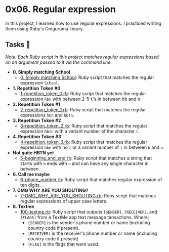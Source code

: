# 0x06. Regular expression
In this project, I learned how to use regular expressions. I practiced writing them using Ruby's Oniguruma library.
## Tasks 📃
*Note: Each Ruby script in this project matches regular expressions based on an argument passed to it via the command line.*
- **0. Simply matching School**
  - [0. Simply matching School](https://github.com/iChigozirim/alx-system_engineering-devops/blob/master/0x06-regular_expressions/0-simply_match_school.rb): Ruby script that matches the regular expression `School`.
- **1. Repetition Token #0**
  - [1-repetition_token_0.rb](https://github.com/iChigozirim/alx-system_engineering-devops/blob/master/0x06-regular_expressions/1-repetition_token_0.rb): Ruby script that matches the regular expression `hbn` with between 2-5 `t`'s in between hb and n.
- **2. Repetition Token #1**
  - [2-repetition_token_1.rb](https://github.com/iChigozirim/alx-system_engineering-devops/blob/master/0x06-regular_expressions/3-repetition_token_2.rb): Ruby script that matches the regular expressions `hbn` and `hbtn`.
- **3. Repetition Token #2**
  - [3-repetition_token_2.rb](https://github.com/iChigozirim/alx-system_engineering-devops/blob/master/0x06-regular_expressions/3-repetition_token_2.rb): Ruby script that matches the regular expression `hbtn` with a variant number of the character `t`.
- **4. Repetition Token #3**
  - [4-repetition_token_3.rb](https://github.com/iChigozirim/alx-system_engineering-devops/blob/master/0x06-regular_expressions/4-repetition_token_3.rb): Ruby script that matches the regular expression `hbn` with no `t` or a variant number of `t` in between `b` and `n`.
- **Not quite HBTN yet**
  - [5-beginning_and_end.rb](https://github.com/iChigozirim/alx-system_engineering-devops/blob/master/0x06-regular_expressions/5-beginning_and_end.rb): Ruby script that matches a string that starts with `h` ends with `n` and can have any single character in between.
- **6. Call me maybe**
  - [6-phone_number.rb](https://github.com/iChigozirim/alx-system_engineering-devops/blob/master/0x06-regular_expressions/6-phone_number.rb): Ruby script that matches regular expression of ten digits.
- **7. OMG WHY ARE YOU SHOUTING?**
  - [7-OMG_WHY_ARE_YOU_SHOUTING.rb](https://github.com/iChigozirim/alx-system_engineering-devops/blob/master/0x06-regular_expressions/7-OMG_WHY_ARE_YOU_SHOUTING.rb): Ruby script that matches regular expressions of upper case letters.
- **8. Textme**
  - [100-textme.rb](https://github.com/iChigozirim/alx-system_engineering-devops/blob/master/0x06-regular_expressions/100-textme.rb): Ruby script that outputs `[SENDER]`, `[RECEIVER]`, and `[FLAGS]` from a TextMe app text message tansactions. Where;
    - `[SENDER]` is the sender's phone number or name (including country code if present).
    - `[RECEIVER]` is the receiver's phone number or name (including country code if present)
    - `[FLAG]` is the flags that were used.
